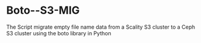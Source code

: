 # Boto--S3-MIG
The Script migrate empty file name  data from a Scality S3 cluster to a Ceph S3 cluster using the boto library in Python

